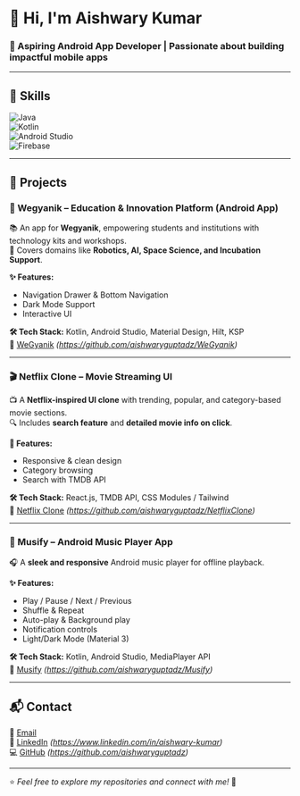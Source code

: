 # 👋 Hi, I'm Aishwary Kumar  
### 🚀 Aspiring Android App Developer | Passionate about building impactful mobile apps  

---

## 🔧 Skills  
![Java](https://img.shields.io/badge/Java-ED8B00?style=for-the-badge&logo=openjdk&logoColor=white)  
![Kotlin](https://img.shields.io/badge/Kotlin-0095D5?style=for-the-badge&logo=kotlin&logoColor=white)  
![Android Studio](https://img.shields.io/badge/Android%20Studio-3DDC84?style=for-the-badge&logo=androidstudio&logoColor=white)  
![Firebase](https://img.shields.io/badge/Firebase-FFCA28?style=for-the-badge&logo=firebase&logoColor=black)

---

## 📱 Projects  

### 🚀 Wegyanik – Education & Innovation Platform (Android App)  
📚 An app for **Wegyanik**, empowering students and institutions with technology kits and workshops.  
🤖 Covers domains like **Robotics, AI, Space Science, and Incubation Support**.  

**✨ Features:**  
- Navigation Drawer & Bottom Navigation  
- Dark Mode Support  
- Interactive UI  

**🛠 Tech Stack:** Kotlin, Android Studio, Material Design, Hilt, KSP  
📂 [WeGyanik](#) *(https://github.com/aishwaryguptadz/WeGyanik)*  

---

### 🎬 Netflix Clone – Movie Streaming UI  
📺 A **Netflix-inspired UI clone** with trending, popular, and category-based movie sections.  
🔍 Includes **search feature** and **detailed movie info on click**.  

**🎨 Features:**  
- Responsive & clean design  
- Category browsing  
- Search with TMDB API  

**🛠 Tech Stack:** React.js, TMDB API, CSS Modules / Tailwind  
📂 [Netflix Clone](#) *(https://github.com/aishwaryguptadz/NetflixClone)*

---

### 🎵 Musify – Android Music Player App  
🎧 A **sleek and responsive** Android music player for offline playback.  

**✨ Features:**  
- Play / Pause / Next / Previous  
- Shuffle & Repeat  
- Auto-play & Background play  
- Notification controls  
- Light/Dark Mode (Material 3)  

**🛠 Tech Stack:** Kotlin, Android Studio, MediaPlayer API  
📂 [Musify](#) *(https://github.com/aishwaryguptadz/Musify)*

---

## 📬 Contact  
📧 [Email](mailto:aishaakash182@gmail.com)  
🔗 [LinkedIn](#) *(https://www.linkedin.com/in/aishwary-kumar)*  
💻 [GitHub](#) *(https://github.com/aishwaryguptadz)*  

---
⭐️ *Feel free to explore my repositories and connect with me!* 🚀  
